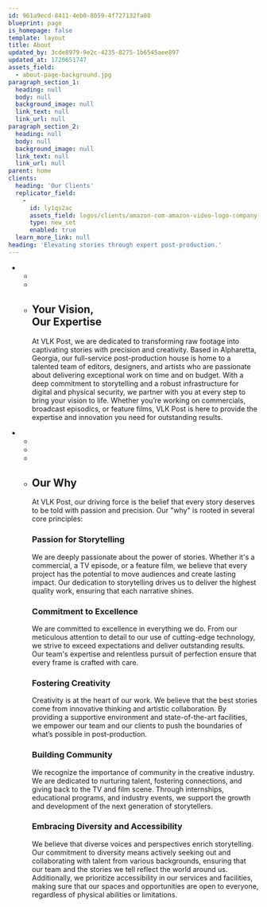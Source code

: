 ```yaml
---
id: 961a9ecd-8411-4eb0-8059-4f727132fa08
blueprint: page
is_homepage: false
template: layout
title: About
updated_by: 3cde8979-9e2c-4235-8275-1b6545aee897
updated_at: 1720651747
assets_field:
  - about-page-background.jpg
paragraph_section_1:
  heading: null
  body: null
  background_image: null
  link_text: null
  link_url: null
paragraph_section_2:
  heading: null
  body: null
  background_image: null
  link_text: null
  link_url: null
parent: home
clients:
  heading: 'Our Clients'
  replicator_field:
    -
      id: ly1qs2ac
      assets_field: logos/clients/amazon-com-amazon-video-logo-company-brand-amazon-logo-3cab5e05d2d442950141b0b3dcc99980.png
      type: new_set
      enabled: true
  learn_more_link: null
heading: 'Elevating stories through expert post-production.'
---
```

<div class="relative">
    <ul>
        <li class="w-full flex justify-center mb-[6rem]">
            <ul class="lg:flex-row-reverse flex flex-col justify-center w-full ">
                <li class="w-full lg:w-1/2 h-[400px] lg:h-[600px]">
                    <div class="bg-cover bg-center rounded-md h-full w-full"
                        style="background-image: url(http://vlk-statamic.test/assets/post-image.jpeg);"></div>
                </li>
                <li class="w-[20px]"></li>
                <li class="w-full lg:w-1/2 flex flex-col p-0">
                    <div class="flex flex-col h-full justify-center">
                      <h2>Your Vision,<br> Our Expertise</h2>
                        <p class="max-w-[75%]">At VLK Post, we are dedicated to transforming raw footage into captivating stories with precision and creativity.
                            Based in Alpharetta, Georgia, our full-service post-production house is home to a talented team of editors,
                            designers, and artists who are passionate about delivering exceptional work on time and on budget. With a deep
                            commitment to storytelling and a robust infrastructure for digital and physical security, we partner with you at
                            every step to bring your vision to life. Whether you’re working on commercials, broadcast episodics, or feature
                            films, VLK Post is here to provide the expertise and innovation you need for outstanding results.
                        </p>
                    </div>
                </li>
            </ul>
        </li>
        <li class="w-full flex justify-center">
            <ul class="lg:flex-row flex flex-col justify-center w-full">
                <li class="w-full lg:w-1/2 lg:h-[600px] h-[400px]">
                    <div class="bg-cover bg-center rounded-md h-full w-full mb-6"
                        style="background-image: url('http://vlk-statamic.test/assets/post-image-2.jpeg');">
                    </div>
                </li>
              <li class="w-full lg:w-1/2 lg:h-[600px] h-[400px]">
                        <div class="bg-cover bg-center rounded-md w-full h-full"
                        style="background-image: url('http://vlk-statamic.test/assets/post-image-2.jpeg');">
                    </div>
              </li>
                <li class="w-[20px]"></li>
                <li class="w-full lg:w-1/2 flex flex-col p-0 lg:pl-20">
                    <div class="flex flex-col h-full justify-center lg:px-5">
                        <h2>Our Why</h2>
                        <p>
                            At VLK Post, our driving force is the belief that every story deserves to be told with passion and
                            precision. Our "why" is rooted in several core principles:
                        </p>
                      <h3>
                        Passion for Storytelling
                      </h3>
                      <p>
                      	We are deeply passionate about the power of stories. Whether it's a commercial, a TV episode, or a feature film, we believe that every project has the potential to move audiences and create lasting impact. Our dedication to storytelling drives us to deliver the highest quality work, ensuring that each narrative shines.
                      </p>
                        <h3>
                		Commitment to Excellence
                      </h3>
                      <p>
        We are committed to excellence in everything we do. From our meticulous attention to detail to our use of cutting-edge technology, we strive to exceed expectations and deliver outstanding results. Our team's expertise and relentless pursuit of perfection ensure that every frame is crafted with care.
                      </p>
                           <h3>
                		Fostering Creativity
                      </h3>
                      <p>
Creativity is at the heart of our work. We believe that the best stories come from innovative thinking and artistic collaboration. By providing a supportive environment and state-of-the-art facilities, we empower our team and our clients to push the boundaries of what’s possible in post-production.
                      </p>
                               <h3>
                		Building Community
                      </h3>
                      <p>
We recognize the importance of community in the creative industry. We are dedicated to nurturing talent, fostering connections, and giving back to the TV and film scene. Through internships, educational programs, and industry events, we support the growth and development of the next generation of storytellers.
                      </p>
                                      <h3>
                		Embracing Diversity and Accessibility
                      </h3>
                      <p>
We believe that diverse voices and perspectives enrich storytelling. Our commitment to diversity means actively seeking out and collaborating with talent from various backgrounds, ensuring that our team and the stories we tell reflect the world around us. Additionally, we prioritize accessibility in our services and facilities, making sure that our spaces and opportunities are open to everyone, regardless of physical abilities or limitations.
                      </p>
                    </div>
                </li>
            </ul>
        </li>
    </ul>
</div>